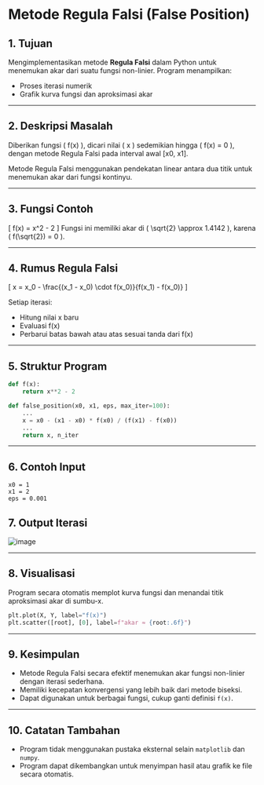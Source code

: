 
# Metode Regula Falsi (False Position)

## 1. Tujuan
Mengimplementasikan metode **Regula Falsi** dalam Python untuk menemukan akar dari suatu fungsi non-linier. Program menampilkan:
- Proses iterasi numerik
- Grafik kurva fungsi dan aproksimasi akar

---

## 2. Deskripsi Masalah
Diberikan fungsi \( f(x) \), dicari nilai \( x \) sedemikian hingga \( f(x) = 0 \), dengan metode Regula Falsi pada interval awal [x0, x1].

Metode Regula Falsi menggunakan pendekatan linear antara dua titik untuk menemukan akar dari fungsi kontinyu.

---

## 3. Fungsi Contoh
\[
f(x) = x^2 - 2
\]
Fungsi ini memiliki akar di \( \sqrt{2} \approx 1.4142 \), karena \( f(\sqrt{2}) = 0 \).

---

## 4. Rumus Regula Falsi
\[
x = x_0 - \frac{(x_1 - x_0) \cdot f(x_0)}{f(x_1) - f(x_0)}
\]

Setiap iterasi:
- Hitung nilai x baru
- Evaluasi f(x)
- Perbarui batas bawah atau atas sesuai tanda dari f(x)

---

## 5. Struktur Program

```python
def f(x):
    return x**2 - 2

def false_position(x0, x1, eps, max_iter=100):
    ...
    x = x0 - (x1 - x0) * f(x0) / (f(x1) - f(x0))
    ...
    return x, n_iter
```

---

## 6. Contoh Input
```
x0 = 1
x1 = 2
eps = 0.001
```

## 7. Output Iterasi

![image](https://github.com/user-attachments/assets/593af26a-3c1c-49dc-99f7-8eae017dc180)


---

## 8. Visualisasi
Program secara otomatis memplot kurva fungsi dan menandai titik aproksimasi akar di sumbu-x.

```python
plt.plot(X, Y, label="f(x)")
plt.scatter([root], [0], label=f"akar ≈ {root:.6f}")
```

---

## 9. Kesimpulan
- Metode Regula Falsi secara efektif menemukan akar fungsi non-linier dengan iterasi sederhana.
- Memiliki kecepatan konvergensi yang lebih baik dari metode biseksi.
- Dapat digunakan untuk berbagai fungsi, cukup ganti definisi `f(x)`.

---

## 10. Catatan Tambahan
- Program tidak menggunakan pustaka eksternal selain `matplotlib` dan `numpy`.
- Program dapat dikembangkan untuk menyimpan hasil atau grafik ke file secara otomatis.

